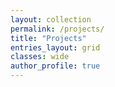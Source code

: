 ```yaml
---
layout: collection
permalink: /projects/
title: "Projects"
entries_layout: grid
classes: wide
author_profile: true
---
```



